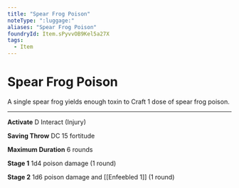 ```yaml
---
title: "Spear Frog Poison"
noteType: ":luggage:"
aliases: "Spear Frog Poison"
foundryId: Item.sPyvvOB9Kel5a27X
tags:
  - Item
---
```


# Spear Frog Poison

A single spear frog yields enough toxin to Craft 1 dose of spear frog poison.

* * *

**Activate** D Interact (Injury)

**Saving Throw** DC 15 fortitude

**Maximum Duration** 6 rounds

**Stage 1** 1d4 poison damage (1 round)

**Stage 2** 1d6 poison damage and [[Enfeebled 1]] (1 round)
